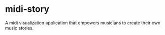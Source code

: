 # midi-story
A midi visualization application that empowers musicians to create their own music stories.
